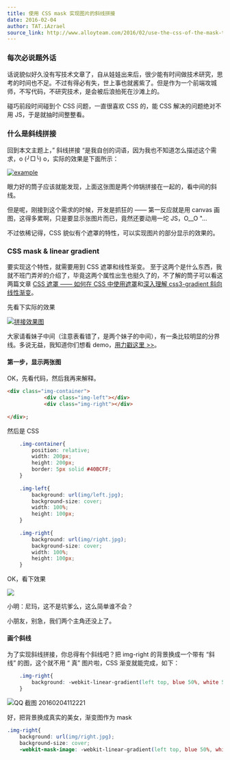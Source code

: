 ```yaml
---
title: 使用 CSS mask 实现图片的斜线拼接
date: 2016-02-04
author: TAT.iAzrael
source_link: http://www.alloyteam.com/2016/02/use-the-css-of-the-mask-to-achieve-a-picture-diagonal-mosaic/
---
```


<!-- {% raw %} - for jekyll -->

### 每次必说题外话

话说貌似好久没有写技术文章了，自从娃娃出来后，很少能有时间做技术研究，思考的时间也不足。不过有得必有失，世上事也就酱紫了。但是作为一个前端攻城师，不写代码，不研究技术，是会被后浪拍死在沙滩上的。

碰巧前段时间碰到个 CSS 问题，一直很喜欢 CSS 的，能 CSS 解决的问题绝对不用 JS，于是就抽时间整整看。

### 什么是斜线拼接

回到本文主题上，” 斜线拼接 “是我自创的词语，因为我也不知道怎么描述这个需求，o (╯□╰) o，实际的效果是下面所示：

[![example](http://www.alloyteam.com/wp-content/uploads/auto_save_image/2016/02/035701rqZ.png)](http://www.alloyteam.com/wp-content/uploads/auto_save_image/2016/02/035701rqZ.png)

眼力好的筒子应该就能发现，上面这张图是两个帅锅拼接在一起的，看中间的斜线。

但是呢，刚接到这个需求的时候，开发是抓狂的 —— 第一反应就是用 canvas 画图，这得多累啊，只是要显示张图片而已，竟然还要动用一坨 JS，O\_\_O "…

不过依稀记得，CSS 貌似有个遮罩的特性，可以实现图片的部分显示的效果的。

### CSS mask & linear gradient

要实现这个特性，就需要用到 CSS 遮罩和线性渐变。 至于这两个是什么东西，我就不班门弄斧的介绍了，毕竟这两个属性出生也挺久了的，不了解的筒子可以看这两篇文章 [CSS 遮罩 —— 如何在 CSS 中使用遮罩](http://www.w3cplus.com/css3/css-masking.html)和[深入理解 css3-gradient 斜向线性渐变](http://www.zhangxinxu.com/wordpress/2013/09/%E6%B7%B1%E5%85%A5%E7%90%86%E8%A7%A3css3-gradient%E6%96%9C%E5%90%91%E7%BA%BF%E6%80%A7%E6%B8%90%E5%8F%98/)。

先看下实际的效果

[![拼接效果图](http://www.alloyteam.com/wp-content/uploads/auto_save_image/2016/02/0357027HZ.png)](http://demo.imatlas.com/use-css-mask-slash-achieve-image-stitching.html)

大家请看妹子中间（注意表看错了，是两个妹子的中间），有一条比较明显的分界线。多说无益，我知道你们想看 demo，[用力戳这里 >>](http://demo.imatlas.com/use-css-mask-slash-achieve-image-stitching.html)。

#### **第一步，显示两张图**

OK，先看代码，然后我再来解释。

```html
<div class="img-container">
            <div class="img-left"></div>
            <div class="img-right"></div>
        
</div>;
```

然后是 CSS

```css
    .img-container{
        position: relative;
        width: 200px;
        height: 200px;
        border: 5px solid #40BCFF;
    }
 
    .img-left{
        background: url(img/left.jpg);
        background-size: cover;
        width: 100%;
        height: 100px;
    }
 
    .img-right{
        background: url(img/right.jpg);
        background-size: cover;
        width: 100%;
        height: 100px;
    }
```

OK，看下效果

[![](http://www.alloyteam.com/wp-content/uploads/auto_save_image/2016/02/035703Jiv.png)](http://www.alloyteam.com/wp-content/uploads/auto_save_image/2016/02/035703Jiv.png)

小明：尼玛，这不是坑爹么，这么简单谁不会？

小朋友，别急，我们两个主角还没上了。

#### **画个斜线**

为了实现斜线拼接，你总得有个斜线吧？把 img-right 的背景换成一个带有 “斜线” 的图，这个就不用 “ 真” 图片啦，CSS 渐变就能完成，如下：

```css
    .img-right{
        background: -webkit-linear-gradient(left top, blue 50%, white 50%);
    }
```

![QQ 截图 20160204112221](http://www.alloyteam.com/wp-content/uploads/auto_save_image/2016/02/035703IQS.png)

好，把背景换成真实的美女，渐变图作为 mask

```css
.img-right{
    background: url(img/right.jpg);
    background-size: cover;
    -webkit-mask-image: -webkit-linear-gradient(left top, blue 50%, white<
```


<!-- {% endraw %} - for jekyll -->
